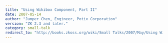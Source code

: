 ```yaml
---
title: "Using Wikibox Component, Part II"
date: 2007-05-14
author: "Jumper Chen, Engineer, Potix Corporation"
version: "ZK 2.3 and later."
category: small-talk
redirect_to: "http://books.zkoss.org/wiki/Small Talks/2007/May/Using Wikibox Component, Part II"
---
```

